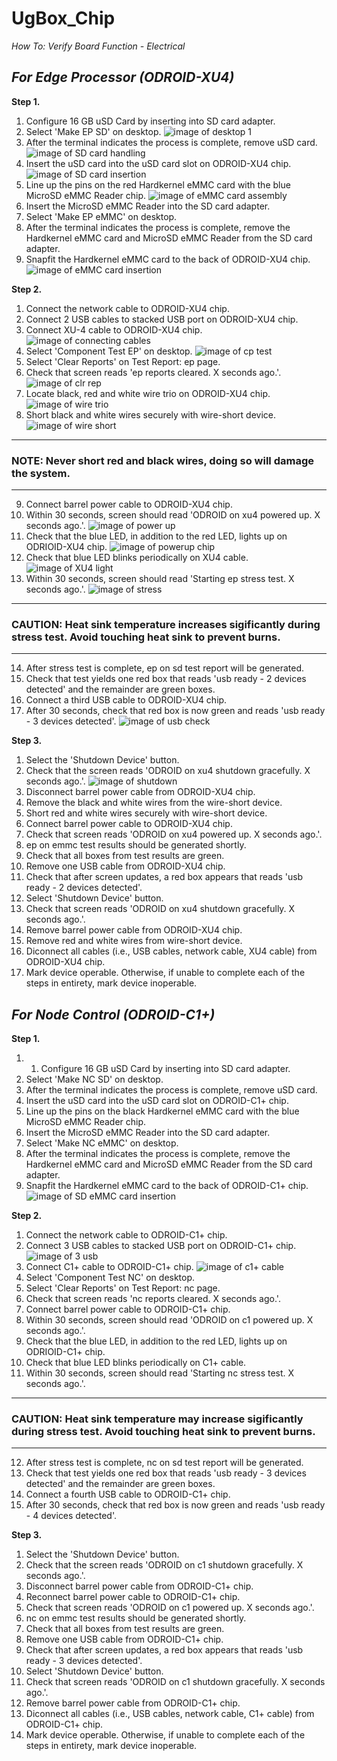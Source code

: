 # UgBox_Chip
*How To: Verify Board Function - Electrical*

## ***For Edge Processor (ODROID-XU4)***

**Step 1.**
1. Configure 16 GB uSD Card by inserting into SD card adapter.
1. Select 'Make EP SD' on desktop.
![image of desktop 1](https://github.com/JordanFleming/UgBox_Chip/blob/master/Make_EP_SD.png?raw=true)
1. After the terminal indicates the process is complete, remove uSD card.
![image of SD card handling](https://github.com/JordanFleming/UgBox_Chip/blob/master/SD_Card.png?raw=true)
1. Insert the uSD card into the uSD card slot on ODROID-XU4 chip.
![image of SD card insertion](https://github.com/JordanFleming/UgBox_Chip/blob/master/SD_Insert.png?raw=true)
1. Line up the pins on the red Hardkernel eMMC card with the blue MicroSD eMMC Reader chip.
![image of eMMC card assembly](https://github.com/JordanFleming/UgBox_Chip/blob/master/eMMC_Chip.png?raw=true)
1. Insert the MicroSD eMMC Reader into the SD card adapter.
1. Select 'Make EP eMMC' on desktop.
1. After the terminal indicates the process is complete, remove the Hardkernel eMMC card and MicroSD eMMC Reader from the SD card adapter.
1. Snapfit the Hardkernel eMMC card to the back of ODROID-XU4 chip.
![image of eMMC card insertion](https://github.com/JordanFleming/UgBox_Chip/blob/master/eMMC_Insert.png?raw=true)

**Step 2.**
1. Connect the network cable to ODROID-XU4 chip.
1. Connect 2 USB cables to stacked USB port on ODROID-XU4 chip.
1. Connect XU-4 cable to ODROID-XU4 chip.
![image of connecting cables](https://github.com/JordanFleming/UgBox_Chip/blob/master/Plug_in_Cables.png?raw=true)
1. Select 'Component Test EP' on desktop.
![image of cp test](https://github.com/JordanFleming/UgBox_Chip/blob/master/CP_test_select.png?raw=true)
1. Select 'Clear Reports' on Test Report: ep page.
1. Check that screen reads 'ep reports cleared. X seconds ago.'.
![image of clr rep](https://github.com/JordanFleming/UgBox_Chip/blob/master/Clear_Reports.png?raw=true)
1. Locate black, red and white wire trio on ODROID-XU4 chip.
![image of wire trio](https://github.com/JordanFleming/UgBox_Chip/blob/master/Edge_Processor_Images/trio_wires.png?raw=true)
1. Short black and white wires securely with wire-short device.
![image of wire short](https://github.com/JordanFleming/UgBox_Chip/blob/master/Short_wires.png?raw=true)

***
### **NOTE: Never short red and black wires, doing so will damage the system.**
***

9. Connect barrel power cable to ODROID-XU4 chip.
1. Within 30 seconds, screen should read 'ODROID on xu4 powered up. X seconds ago.'.
![image of power up](https://github.com/JordanFleming/UgBox_Chip/blob/master/Power_insert.png?raw=true)
1. Check that the blue LED, in addition to the red LED, lights up on ODRIOID-XU4 chip.
![image of powerup chip](https://github.com/JordanFleming/UgBox_Chip/blob/master/blueandred_powerup.png?raw=true)
1. Check that blue LED blinks periodically on XU4 cable.
![image of XU4 light](https://github.com/JordanFleming/UgBox_Chip/blob/master/XU4_Cable.png?raw=true)
1. Within 30 seconds, screen should read 'Starting ep stress test. X seconds ago.'.
![image of stress](https://github.com/JordanFleming/UgBox_Chip/blob/master/stress_test.png?raw=true)

***
### **CAUTION: Heat sink temperature increases sigificantly during stress test. Avoid touching heat sink to prevent burns.**
***

14. After stress test is complete, ep on sd test report will be generated.
1. Check that test yields one red box that reads 'usb ready - 2 devices detected' and the remainder are green boxes.
1. Connect a third USB cable to ODROID-XU4 chip.
1. After 30 seconds, check that red box is now green and reads 'usb ready - 3 devices detected'.
![image of usb check](https://github.com/JordanFleming/UgBox_Chip/blob/master/USB_check.png?raw=true)

**Step 3.**
1. Select the 'Shutdown Device' button.
1. Check that the screen reads 'ODROID on xu4 shutdown gracefully. X seconds ago.'.
![image of shutdown](https://github.com/JordanFleming/UgBox_Chip/blob/master/Shutdown.png?raw=true)
1. Disconnect barrel power cable from ODROID-XU4 chip.
1. Remove the black and white wires from the wire-short device.
1. Short red and white wires securely with wire-short device.
1. Connect barrel power cable to ODROID-XU4 chip.
1. Check that screen reads 'ODROID on xu4 powered up. X seconds ago.'.
1. ep on emmc test results should be generated shortly.
1. Check that all boxes from test results are green.
1. Remove one USB cable from ODROID-XU4 chip.
1. Check that after screen updates, a red box appears that reads 'usb ready - 2 devices detected'.
1. Select 'Shutdown Device' button.
1. Check that screen reads 'ODROID on xu4 shutdown gracefully. X seconds ago.'.
1. Remove barrel power cable from ODROID-XU4 chip.
1. Remove red and white wires from wire-short device.
1. Diconnect all cables (i.e., USB cables, network cable, XU4 cable) from ODROID-XU4 chip.
1. Mark device operable. Otherwise, if unable to complete each of the steps in entirety, mark device inoperable.


## ***For Node Control (ODROID-C1+)***


**Step 1.**
1. 1. Configure 16 GB uSD Card by inserting into SD card adapter.
1. Select 'Make NC SD' on desktop.
1. After the terminal indicates the process is complete, remove uSD card.
1. Insert the uSD card into the uSD card slot on ODROID-C1+ chip.
1. Line up the pins on the black Hardkernel eMMC card with the blue MicroSD eMMC Reader chip.
1. Insert the MicroSD eMMC Reader into the SD card adapter.
1. Select 'Make NC eMMC' on desktop.
1. After the terminal indicates the process is complete, remove the Hardkernel eMMC card and MicroSD eMMC Reader from the SD card adapter.
1. Snapfit the Hardkernel eMMC card to the back of ODROID-C1+ chip.
![image of SD eMMC card insertion](https://github.com/JordanFleming/UgBox_Chip/blob/master/Edge_Processor_Images/c1+_SD_eMMC_insertion.png?raw=true)

**Step 2.**
1. Connect the network cable to ODROID-C1+ chip.
1. Connect 3 USB cables to stacked USB port on ODROID-C1+ chip.
![image of 3 usb](https://github.com/JordanFleming/UgBox_Chip/blob/master/Edge_Processor_Images/USB_3%3E4.png?raw=true)
1. Connect C1+ cable to ODROID-C1+ chip.
![image of c1+ cable](https://github.com/JordanFleming/UgBox_Chip/blob/master/Edge_Processor_Images/C1+.png?raw=true)
1. Select 'Component Test NC' on desktop.
1. Select 'Clear Reports' on Test Report: nc page.
1. Check that screen reads 'nc reports cleared. X seconds ago.'.
1. Connect barrel power cable to ODROID-C1+ chip.
1. Within 30 seconds, screen should read 'ODROID on c1 powered up. X seconds ago.'.
1. Check that the blue LED, in addition to the red LED, lights up on ODRIOID-C1+ chip.
1. Check that blue LED blinks periodically on C1+ cable.
1. Within 30 seconds, screen should read 'Starting nc stress test. X seconds ago.'.

***
### **CAUTION: Heat sink temperature may increase sigificantly during stress test. Avoid touching heat sink to prevent burns.**
***

12. After stress test is complete, nc on sd test report will be generated.
1. Check that test yields one red box that reads 'usb ready - 3 devices detected' and the remainder are green boxes.
1. Connect a fourth USB cable to ODROID-C1+ chip.
1. After 30 seconds, check that red box is now green and reads 'usb ready - 4 devices detected'.

**Step 3.**
1. Select the 'Shutdown Device' button.
1. Check that the screen reads 'ODROID on c1 shutdown gracefully. X seconds ago.'.
1. Disconnect barrel power cable from ODROID-C1+ chip.
1. Reconnect barrel power cable to ODROID-C1+ chip.
1. Check that screen reads 'ODROID on c1 powered up. X seconds ago.'.
1. nc on emmc test results should be generated shortly.
1. Check that all boxes from test results are green.
1. Remove one USB cable from ODROID-C1+ chip.
1. Check that after screen updates, a red box appears that reads 'usb ready - 3 devices detected'.
1. Select 'Shutdown Device' button.
1. Check that screen reads 'ODROID on c1 shutdown gracefully. X seconds ago.'.
1. Remove barrel power cable from ODROID-C1+ chip.
1. Diconnect all cables (i.e., USB cables, network cable, C1+ cable) from ODROID-C1+ chip.
1. Mark device operable. Otherwise, if unable to complete each of the steps in entirety, mark device inoperable.
